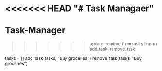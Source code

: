 <<<<<<< HEAD
"# Task Managaer"
=======
# Task-Manager
>>>>>>> update-readme
from tasks import add_task, remove_task

tasks = []
add_task(tasks, "Buy groceries")
remove_task(tasks, "Buy groceries")